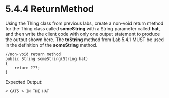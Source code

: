 # 5.4.4 ReturnMethod
Using the Thing class from previous labs, create a non-void return method for the Thing class called <b>someString</b> with a String parameter called <b>hat</b>, and then write the client code with only one output statement to produce the output shown here. The <b>toString</b> method from Lab 5.4.1 MUST be used in the definition of the <b>someString</b> method.

```
//non-void return method
public String someString(String hat)
{
    return ???;
}
```

Expected Output:
```
< CAT5 > IN THE HAT
```